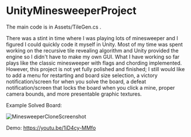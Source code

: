 # UnityMinesweeperProject

The main code is in Assets/TileGen.cs .

There was a stint in time where I was playing lots of minesweeper and I figured I could quickly code it myself in Unity. Most of my time was spent working on the recursive tile revealing algorithm and Unity provided the engine so I didn't have to make my own GUI. What I have working so far plays like the classic minesweeper with flags and chording implemented. However, this project is not yet fully polished and finished; I still would like to add a menu for restarting and board size selection, a victory notification/screen for when you solve the board, a defeat notification/screen that locks the board when you click a mine, proper camera bounds, and more presentable graphic textures.


Example Solved Board:

![MinesweeperCloneScreenshot](https://user-images.githubusercontent.com/44685948/186315281-27d4012e-909d-4277-a220-6c64efca0cc7.PNG)

Demo: https://youtu.be/1iD4cy-MMfo
